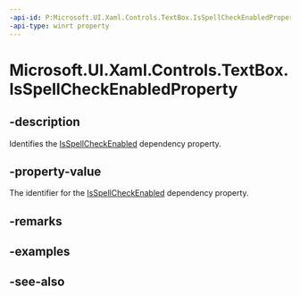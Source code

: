 ```yaml
---
-api-id: P:Microsoft.UI.Xaml.Controls.TextBox.IsSpellCheckEnabledProperty
-api-type: winrt property
---
```


<!-- Property syntax
public Windows.UI.Xaml.DependencyProperty IsSpellCheckEnabledProperty { get; }
-->

# Microsoft.UI.Xaml.Controls.TextBox.IsSpellCheckEnabledProperty

## -description
Identifies the [IsSpellCheckEnabled](textbox_isspellcheckenabled.md) dependency property.

## -property-value
The identifier for the [IsSpellCheckEnabled](textbox_isspellcheckenabled.md) dependency property.

## -remarks

## -examples

## -see-also
